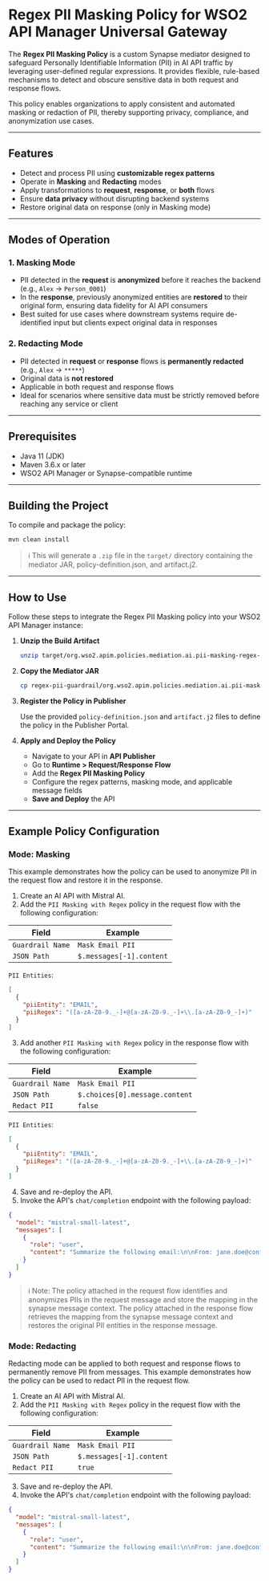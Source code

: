 # Regex PII Masking Policy for WSO2 API Manager Universal Gateway

The **Regex PII Masking Policy** is a custom Synapse mediator designed to safeguard Personally Identifiable Information (PII) in AI API traffic by leveraging user-defined regular expressions. It provides flexible, rule-based mechanisms to detect and obscure sensitive data in both request and response flows.

This policy enables organizations to apply consistent and automated masking or redaction of PII, thereby supporting privacy, compliance, and anonymization use cases.

---

## Features

- Detect and process PII using **customizable regex patterns**
- Operate in **Masking** and **Redacting** modes
- Apply transformations to **request**, **response**, or **both** flows
- Ensure **data privacy** without disrupting backend systems
- Restore original data on response (only in Masking mode)

---

## Modes of Operation

### 1. **Masking Mode**

- PII detected in the **request** is **anonymized** before it reaches the backend (e.g., `Alex` → `Person_0001`)
- In the **response**, previously anonymized entities are **restored** to their original form, ensuring data fidelity for AI API consumers
- Best suited for use cases where downstream systems require de-identified input but clients expect original data in responses

### 2. **Redacting Mode**

- PII detected in **request** or **response** flows is **permanently redacted** (e.g., `Alex` → `*****`)
- Original data is **not restored**
- Applicable in both request and response flows
- Ideal for scenarios where sensitive data must be strictly removed before reaching any service or client

---

## Prerequisites

- Java 11 (JDK)
- Maven 3.6.x or later
- WSO2 API Manager or Synapse-compatible runtime

---

## Building the Project

To compile and package the policy:

```bash
mvn clean install
```

> ℹ️ This will generate a `.zip` file in the `target/` directory containing the mediator JAR, policy-definition.json, and artifact.j2.

---

## How to Use

Follow these steps to integrate the Regex PII Masking policy into your WSO2 API Manager instance:

1. **Unzip the Build Artifact**

   ```bash
   unzip target/org.wso2.apim.policies.mediation.ai.pii-masking-regex-<version>-distribution.zip -d regex-pii-guardrail
   ```

2. **Copy the Mediator JAR**

   ```bash
   cp regex-pii-guardrail/org.wso2.apim.policies.mediation.ai.pii-masking-regex-<version>.jar $APIM_HOME/repository/components/dropins/
   ```

3. **Register the Policy in Publisher**

   Use the provided `policy-definition.json` and `artifact.j2` files to define the policy in the Publisher Portal.

4. **Apply and Deploy the Policy**

    - Navigate to your API in **API Publisher**
    - Go to **Runtime > Request/Response Flow**
    - Add the **Regex PII Masking Policy**
    - Configure the regex patterns, masking mode, and applicable message fields
    - **Save and Deploy** the API

---

## Example Policy Configuration

### Mode: Masking

This example demonstrates how the policy can be used to anonymize PII in the request flow and restore it in the response.

1. Create an AI API with Mistral AI.
2. Add the `PII Masking with Regex` policy in the request flow with the following configuration:

| Field                      | Example                   |
|----------------------------|---------------------------|
| `Guardrail Name`           | `Mask Email PII`          |
| `JSON Path`                | `$.messages[-1].content`  |

`PII Entities`:
```json
[
  {
    "piiEntity": "EMAIL",
    "piiRegex": "([a-zA-Z0-9._-]+@[a-zA-Z0-9._-]+\\.[a-zA-Z0-9_-]+)"
  }
]
```

3. Add another `PII Masking with Regex` policy in the response flow with the following configuration:

| Field            | Example                        |
|------------------|--------------------------------|
| `Guardrail Name` | `Mask Email PII`               |
| `JSON Path`      | `$.choices[0].message.content` |
| `Redact PII`     | `false`                        |

`PII Entities`:
```json
[
  {
    "piiEntity": "EMAIL",
    "piiRegex": "([a-zA-Z0-9._-]+@[a-zA-Z0-9._-]+\\.[a-zA-Z0-9_-]+)"
  }
]
```

4. Save and re-deploy the API.
5. Invoke the API's `chat/completion` endpoint with the following payload:

```json
{
  "model": "mistral-small-latest",
  "messages": [
    {
      "role": "user",
      "content": "Summarize the following email:\n\nFrom: jane.doe@confidential-client.com\nTo: project-team@yourcompany.com\nSubject: Q3 Budget & Deliverables\n\nHi team,\n\nPlease ensure that all documents related to Q3 targets are reviewed by John Smith (john.smith@confidential-client.com) and forwarded to our legal team. Also loop in our finance contact, Emily Rose (emily.rose@confidential-client.com), for final budget approvals.\n\nRegards,\nJane"
    }
  ]
}
```

> ℹ️ Note: The policy attached in the request flow identifies and anonymizes PIIs in the request message and store the mapping in the synapse message context. The policy attached in the response flow retrieves the mapping from the synapse message context and restores the original PII entities in the response message.

### Mode: Redacting

Redacting mode can be applied to both request and response flows to permanently remove PII from messages. This example demonstrates how the policy can be used to redact PII in the request flow.

1. Create an AI API with Mistral AI.
2. Add the `PII Masking with Regex` policy in the request flow with the following configuration:

| Field            | Example                  |
|------------------|--------------------------|
| `Guardrail Name` | `Mask Email PII`         |
| `JSON Path`      | `$.messages[-1].content` |
| `Redact PII`     | `true`                   |

3. Save and re-deploy the API.
4. Invoke the API's `chat/completion` endpoint with the following payload:

```json
{
  "model": "mistral-small-latest",
  "messages": [
    {
      "role": "user",
      "content": "Summarize the following email:\n\nFrom: jane.doe@confidential-client.com\nTo: project-team@yourcompany.com\nSubject: Q3 Budget & Deliverables\n\nHi team,\n\nPlease ensure that all documents related to Q3 targets are reviewed by John Smith (john.smith@confidential-client.com) and forwarded to our legal team. Also loop in our finance contact, Emily Rose (emily.rose@confidential-client.com), for final budget approvals.\n\nRegards,\nJane"
    }
  ]
}
```
